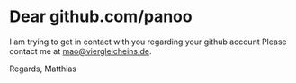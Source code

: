 # Dear github.com/panoo

I am trying to get in contact with you regarding your github account
Please contact me at mao@viergleicheins.de.

Regards, Matthias
